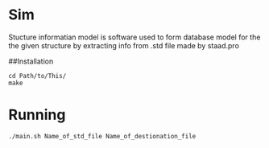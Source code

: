 # Sim

Stucture informatian model is software used to form database model for 
the the given structure by extracting info from .std file made by 
staad.pro


##Installation 

	cd Path/to/This/	
	make
	
# Running
	./main.sh Name_of_std_file Name_of_destionation_file
